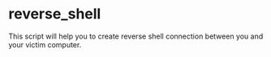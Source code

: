 # reverse_shell
This script will help you to create reverse shell connection between you and your victim computer.
